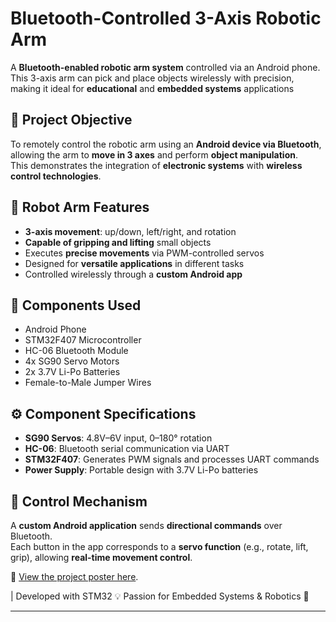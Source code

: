 #  Bluetooth-Controlled 3-Axis Robotic Arm

A **Bluetooth-enabled robotic arm system** controlled via an Android phone.  
This 3-axis arm can pick and place objects wirelessly with precision, making it ideal for **educational** and **embedded systems** applications

## 🎯 Project Objective

To remotely control the robotic arm using an **Android device via Bluetooth**, allowing the arm to **move in 3 axes** and perform **object manipulation**.  
This demonstrates the integration of **electronic systems** with **wireless control technologies**.

## 🔩 Robot Arm Features

- **3-axis movement**: up/down, left/right, and rotation  
- **Capable of gripping and lifting** small objects  
- Executes **precise movements** via PWM-controlled servos  
- Designed for **versatile applications** in different tasks  
- Controlled wirelessly through a **custom Android app**

## 🔧 Components Used

- Android Phone  
- STM32F407 Microcontroller  
- HC-06 Bluetooth Module  
- 4x SG90 Servo Motors  
- 2x 3.7V Li-Po Batteries  
- Female-to-Male Jumper Wires  

## ⚙️ Component Specifications

- **SG90 Servos**: 4.8V–6V input, 0–180° rotation  
- **HC-06**: Bluetooth serial communication via UART  
- **STM32F407**: Generates PWM signals and processes UART commands  
- **Power Supply**: Portable design with 3.7V Li-Po batteries  

## 📱 Control Mechanism

A **custom Android application** sends **directional commands** over Bluetooth.  
Each button in the app corresponds to a **servo function** (e.g., rotate, lift, grip), allowing **real-time movement control**.


📄 [View the project poster here](3AxisRoboticArm.jpg).


| Developed with STM32 💡 Passion for Embedded Systems & Robotics 🤖



---

